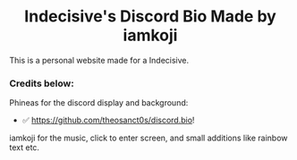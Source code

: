 <h1 align="center">Indecisive's Discord Bio Made by iamkoji</h1>
<p align="center">

This is a personal website made for a Indecisive.


### Credits below:

Phineas for the discord display and background:

- ✅ https://github.com/theosanct0s/discord.bio!

iamkoji for the music, click to enter screen, and small additions like rainbow text etc.